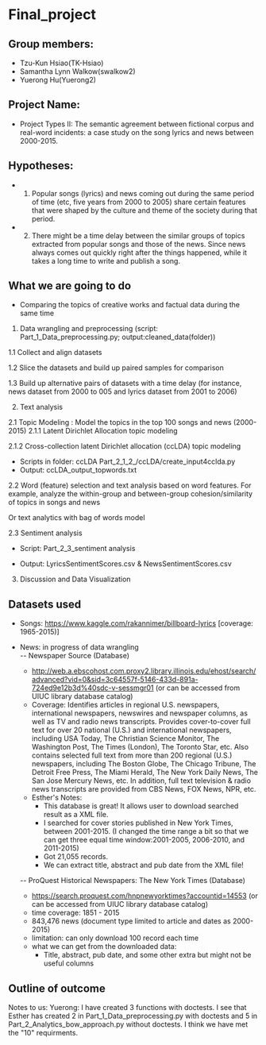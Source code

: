 # Final_project

## Group members:
- Tzu-Kun Hsiao(TK-Hsiao)
- Samantha Lynn Walkow(swalkow2)
- Yuerong Hu(Yuerong2)

## Project Name:
- Project Types II: The semantic agreement between fictional corpus and real-word incidents: a case study on the song lyrics and news between 2000-2015.

## Hypotheses:
- 1. Popular songs (lyrics) and news coming out during the same period of time (etc, five years from 2000 to 2005) share certain features that were shaped by the culture and theme of the society during that period.
- 2. There might be a time delay between the similar groups of topics extracted from popular songs and those of the news. Since news always comes out quickly right after the things happened, while it takes a long time to write and publish a song.

## What we are going to do

- Comparing the topics of creative works and factual data during the same time

 1. Data wrangling and preprocessing (script: Part_1_Data_preprocessing.py; output:cleaned_data(folder))

 1.1 Collect and align datasets

 1.2 Slice the datasets and build up paired samples for comparison 

 1.3 Build up alternative pairs of datasets with a time delay (for instance, news dataset from 2000 to 005 and lyrics dataset  from 2001 to 2006)

 2. Text analysis 

 2.1 Topic Modeling : Model the topics in the top 100 songs and news (2000-2015) 
 2.1.1 Latent Dirichlet Allocation topic modeling
 
 2.1.2 Cross-collection latent Dirichlet allocation (ccLDA) topic modeling
 - Scripts
   in folder: ccLDA
   Part_2_1_2_/ccLDA/create_input4cclda.py
 - Output:
   ccLDA_output_topwords.txt
   

 2.2 Word (feature) selection and  text analysis based on word features. For example, analyze the within-group and between-group cohesion/similarity of topics in songs and news

 Or text analytics with bag of words model

 2.3 Sentiment analysis
 
 - Script: Part_2_3_sentiment analysis
 
 - Output: LyricsSentimentScores.csv & NewsSentimentScores.csv
 
 3. Discussion and Data Visualization


## Datasets used

- Songs: https://www.kaggle.com/rakannimer/billboard-lyrics [coverage: 1965-2015)]
- News:  in progress of data wrangling   
  -- Newspaper Source (Database)
    - http://web.a.ebscohost.com.proxy2.library.illinois.edu/ehost/search/advanced?vid=0&sid=3c64557f-5146-433d-891a-724ed9e12b3d%40sdc-v-sessmgr01 (or can be accessed from UIUC library database catalog)
    - Coverage: Identifies articles in regional U.S. newspapers, international newspapers, newswires and newspaper columns, as well as TV and radio news transcripts. Provides cover-to-cover full text for over 20 national (U.S.) and international newspapers, including USA Today, The Christian Science Monitor, The Washington Post, The Times (London), The Toronto Star, etc. Also contains selected full text from more than 200 regional (U.S.) newspapers, including The Boston Globe, The Chicago Tribune, The Detroit Free Press, The Miami Herald, The New York Daily News, The San Jose Mercury News, etc. In addition, full text television & radio news transcripts are provided from CBS News, FOX News, NPR, etc. 
    - Esther's Notes:
      - This database is great! It allows user to download searched result as a XML file. 
      - I searched for cover stories published in New York Times, between 2001-2015. (I changed the time range a bit so that we can get three equal time window:2001-2005, 2006-2010, and 2011-2015)
      - Got 21,055 records.
      - We can extract title, abstract and pub date from the XML file!
  
  -- ProQuest Historical Newspapers: The New York Times (Database)  
    - https://search.proquest.com/hnpnewyorktimes?accountid=14553 (or can be accessed from UIUC library database catalog)
    - time coverage: 1851 - 2015
    - 843,476 news (document type limited to article and dates as 2000-2015)
    - limitation: can only download 100 record each time
    - what we can get from the downloaded data:    
      * Title, abstract, pub date, and some other extra but might not be useful columns
      
 ## Outline of outcome


Notes to us:
Yuerong: I have created 3 functions with doctests. I see that Esther has created 2 in Part_1_Data_preprocessing.py with doctests and 5 in Part_2_Analytics_bow_approach.py without doctests. I think we have met the "10" requirments.